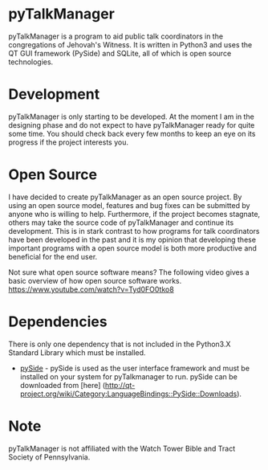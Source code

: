 pyTalkManager
=============

pyTalkManager is a program to aid public talk coordinators in the
congregations of Jehovah's Witness. It is written in Python3 and uses
the QT GUI framework (PySide) and SQLite, all of which is open source
technologies.

Development
===========

pyTalkManager is only starting to be developed. At the moment I am
in the designing phase and do not expect to have pyTalkManager ready
for quite some time. You should check back every few months to keep an
eye on its progress if the project interests you.

Open Source
===========

I have decided to create pyTalkManager as an open source project. By
using an open source model, features and bug fixes can be submitted by anyone
who is willing to help. Furthermore, if the project becomes stagnate,
others may take the source code of pyTalkManager and continue its
development. This is in stark contrast to how programs for talk
coordinators have been developed in the past and it is my opinion that developing
these important programs with a open source model is both more
productive and beneficial for the end user.

Not sure what open source software means? The following video gives a basic
overview of how open source software
works. https://www.youtube.com/watch?v=Tyd0FO0tko8

Dependencies
============

There is only one dependency that is not included in the Python3.X
Standard Library which must be installed.

* [pySide](http://qt-project.org/wiki/PySide) - pySide is used as the
  user interface framework and must be installed on your system for
  pyTalkmanager to run. pySide can be downloaded from [here]
  (http://qt-project.org/wiki/Category:LanguageBindings::PySide::Downloads).

Note
====

pyTalkManager is not affiliated with the Watch Tower Bible and Tract Society of Pennsylvania.
